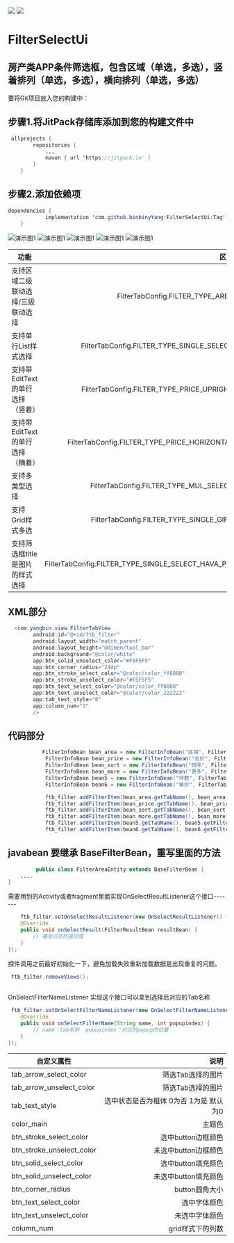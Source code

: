 ![]( https://img.shields.io/badge/PRs-welcome-green.svg)    ![]( https://img.shields.io/badge/JitPack-1.0-green.svg)
# FilterSelectUi
房产类APP条件筛选框，包含区域（单选，多选），竖着排列（单选，多选），横向排列（单选，多选）
-------  

要将Git项目放入您的构建中：

 步骤1.将JitPack存储库添加到您的构建文件中
----

```java
 allprojects {
		repositories {
			...
			maven { url 'https://jitpack.io' }
		}
	}
```
 步骤2.添加依赖项
----
```java
dependencies {
	        implementation 'com.github.binbinyYang:FilterSelectUi:Tag'
	}
```


![演示图1](https://github.com/binbinyYang/FilterSelectUi/blob/master/1.gif) ![演示图1](https://github.com/binbinyYang/FilterSelectUi/blob/master/2.gif)
![演示图1](https://github.com/binbinyYang/FilterSelectUi/blob/master/3.gif) ![演示图1](https://github.com/binbinyYang/FilterSelectUi/blob/master/4.gif)
![演示图1](https://github.com/binbinyYang/FilterSelectUi/blob/master/5.gif)
 

| 功能       | 区分    |  
| --------   | -----:   | 
| 支持区域二级联动选择/三级联动选择        |FilterTabConfig.FILTER_TYPE_AREA     | 
| 支持单行List样式选择		| FilterTabConfig.FILTER_TYPE_SINGLE_SELECT     | 
| 支持带EditText的单行选择（竖着）	        | FilterTabConfig.FILTER_TYPE_PRICE_UPRIGHT |   
| 支持带EditText的单行选择（横着）	        | FilterTabConfig.FILTER_TYPE_PRICE_HORIZONTAL |   
| 支持多类型选择		        | FilterTabConfig.FILTER_TYPE_MUL_SELECT |   
| 支持Grid样式多选			        | FilterTabConfig.FILTER_TYPE_SINGLE_GIRD |   
| 支持筛选框title是图片的样式选择        | FilterTabConfig.FILTER_TYPE_SINGLE_SELECT_HAVA_PIC|



XML部分
-------  
```java
  <com.yangbin.view.FilterTabView
        android:id="@+id/ftb_filter"
        android:layout_width="match_parent"
        android:layout_height="@dimen/tool_bar"
        android:background="@color/white"
        app:btn_solid_unselect_color="#F5F5F5"
        app:btn_corner_radius="24dp"
        app:btn_stroke_select_color="@color/color_ff8800"
        app:btn_stroke_unselect_color="#F5F5F5"
        app:btn_text_select_color="@color/color_ff8800"
        app:btn_text_unselect_color="@color/color_222222"
        app:tab_text_style="0"
        app:column_num="3"
        />
```

代码部分
-------  
```java
           FilterInfoBean bean_area = new FilterInfoBean("区域", FilterTabConfig.FILTER_TYPE_AREA, mAreaList);
            FilterInfoBean bean_price = new FilterInfoBean("总价", FilterTabConfig.FILTER_TYPE_PRICE_UPRIGHT, mAllPriceList);
            FilterInfoBean bean_sort = new FilterInfoBean("排序", FilterTabConfig.FILTER_TYPE_SINGLE_SELECT_HAVA_PIC, mSortList);
            FilterInfoBean bean_more = new FilterInfoBean("更多", FilterTabConfig.FILTER_TYPE_MUL_SELECT, mMoreList);
            FilterInfoBean bean5 = new FilterInfoBean("坪数", FilterTabConfig.FILTER_TYPE_SINGLE_GIRD, mSortList);
            FilterInfoBean bean6 = new FilterInfoBean("单价", FilterTabConfig.FILTER_TYPE_PRICE_HORIZONTAL, mSinglePriceList);

            ftb_filter.addFilterItem(bean_area.getTabName(), bean_area.getFilterData(), bean_area.getPopupType(), 0,false);
            ftb_filter.addFilterItem(bean_price.getTabName(), bean_price.getFilterData(), bean_price.getPopupType(), 1,false);
            ftb_filter.addFilterItem(bean_sort.getTabName(), bean_sort.getFilterData(), bean_sort.getPopupType(), 2,true);
            ftb_filter.addFilterItem(bean_more.getTabName(), bean_more.getFilterData(), bean_more.getPopupType(), 3,false);
            ftb_filter.addFilterItem(bean5.getTabName(), bean5.getFilterData(), bean5.getPopupType(), 4,false);
            ftb_filter.addFilterItem(bean6.getTabName(), bean6.getFilterData(), bean6.getPopupType(), 5,false);
```


javabean 要继承 BaseFilterBean，重写里面的方法
-------  
```java
         public class FilterAreaEntity extends BaseFilterBean {
    ....
}
```

需要用到的Activity或者fragment里面实现OnSelectResultListener这个接口-------  
```java
    ftb_filter.setOnSelectResultListener(new OnSelectResultListener() {
    @Override
    public void onSelectResult(FilterResultBean resultBean) {
        // 接受点击的返回值
    }
});
```
 
 
控件调用之前最好初始化一下，避免加载失败重新加载数据是出现重复的问题。
```java
 ftb_filter.removeViews();
  
```
  OnSelectFilterNameListener 实现这个接口可以拿到选择后对应的Tab名称
```java
 ftb_filter.setOnSelectFilterNameListener(new OnSelectFilterNameListener() {
    @Override
    public void onSelectFilterName(String name, int popupindex) {
        // name：tab名称  popupindex：对应的popup的位置
    }
});
```
 
 



|自定义属性      | 说明    |  
| --------   | -----:   | 
| tab_arrow_select_color        |筛选Tab选择的图片    | 
| tab_arrow_unselect_color		| 筛选Tab选择的图片  | 
| tab_text_style        | 选中状态是否为粗体 0为否 1为是 默认为0|   
| color_main	        | 主题色 |   
| btn_stroke_select_color		        | 选中button边框颜色 |   
| btn_stroke_unselect_color			        | 未选中button边框颜色 |   
| btn_solid_select_color        | 选中button填充颜色|
| btn_solid_unselect_color        | 未选中button填充颜色|
| btn_corner_radius        | button圆角大小|
| btn_text_select_color        | 选中字体颜色|
| btn_text_unselect_color        | 未选中字体颜色|
| column_num        | grid样式下的列数|

 
 
 
 
